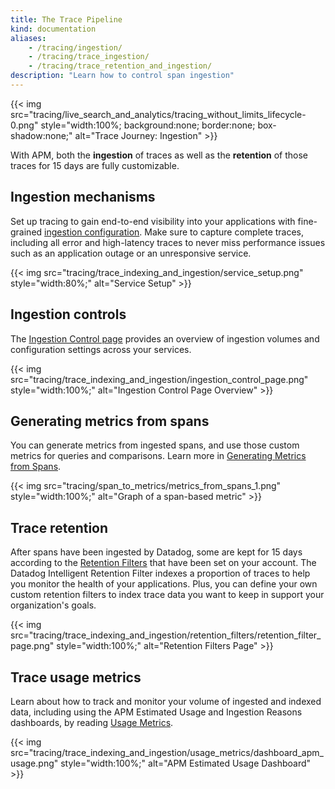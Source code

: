 ```yaml
---
title: The Trace Pipeline
kind: documentation
aliases:
    - /tracing/ingestion/
    - /tracing/trace_ingestion/
    - /tracing/trace_retention_and_ingestion/
description: "Learn how to control span ingestion"
---
```


{{< img src="tracing/live_search_and_analytics/tracing_without_limits_lifecycle-0.png" style="width:100%; background:none; border:none; box-shadow:none;" alt="Trace Journey: Ingestion" >}}

With APM, both the **ingestion** of traces as well as the **retention** of those traces for 15 days are fully customizable.

## Ingestion mechanisms

Set up tracing to gain end-to-end visibility into your applications with fine-grained [ingestion configuration][1]. Make sure to capture complete traces, including all error and high-latency traces to never miss performance issues such as an application outage or an unresponsive service.

{{< img src="tracing/trace_indexing_and_ingestion/service_setup.png" style="width:80%;" alt="Service Setup" >}}


## Ingestion controls

The [Ingestion Control page][2] provides an overview of ingestion volumes and configuration settings across your services.

{{< img src="tracing/trace_indexing_and_ingestion/ingestion_control_page.png" style="width:100%;" alt="Ingestion Control Page Overview" >}}

## Generating metrics from spans

You can generate metrics from ingested spans, and use those custom metrics for queries and comparisons. Learn more in [Generating Metrics from Spans][3].

{{< img src="tracing/span_to_metrics/metrics_from_spans_1.png" style="width:100%;" alt="Graph of a span-based metric" >}}

## Trace retention

After spans have been ingested by Datadog, some are kept for 15 days according to the [Retention Filters][4] that have been set on your account. The Datadog Intelligent Retention Filter indexes a proportion of traces to help you monitor the health of your applications. Plus, you can define your own custom retention filters to index trace data you want to keep in support your organization's goals.

{{< img src="tracing/trace_indexing_and_ingestion/retention_filters/retention_filter_page.png" style="width:100%;" alt="Retention Filters Page" >}}

## Trace usage metrics

Learn about how to track and monitor your volume of ingested and indexed data, including using the APM Estimated Usage and Ingestion Reasons dashboards, by reading [Usage Metrics][5].

{{< img src="tracing/trace_indexing_and_ingestion/usage_metrics/dashboard_apm_usage.png" style="width:100%;" alt="APM Estimated Usage Dashboard" >}}



[1]: /tracing/trace_ingestion/mechanisms
[2]: /tracing/trace_ingestion/ingestion_controls
[3]: /tracing/trace_pipeline/generate_metrics
[4]: /tracing/trace_retention
[5]: /tracing/trace_retention/usage_metrics
